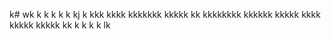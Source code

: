 k# wk
k
k
k
k
k
kj
k
kkk
kkkk
kkkkkkk
kkkkk
kk
kkkkkkkk
kkkkkk
kkkkk
kkkk
kkkkk
kkkkk
kk
k
k
k
k
lk

